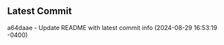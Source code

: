 
## Latest Commit
a64daae - Update README with latest commit info (2024-08-29 16:53:19 -0400) <Yunxi-Zhou>
